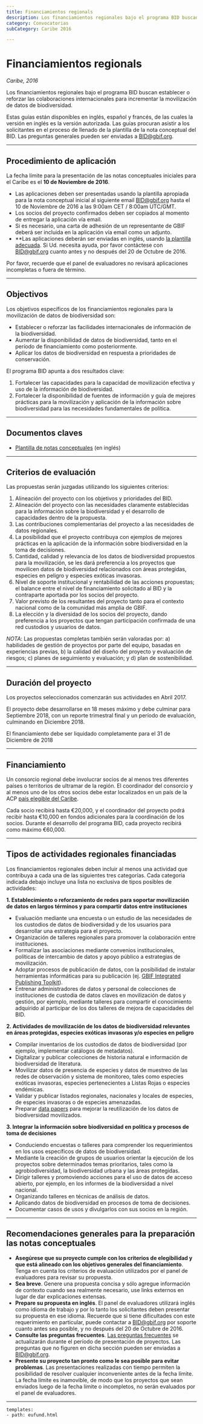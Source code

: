 ```yaml
---
title: Financiamientos regionals
description: Los financiamientos regionales bajo el programa BID buscan establecer o reforzar las colaboraciones internacionales para incrementar la movilización de datos de biodiversidad.
category: Convocatorias
subCategory: Caribe 2016

---
```

# Financiamientos regionals

_Caribe, 2016_

Los financiamientos regionales bajo el programa BID buscan establecer o reforzar las colaboraciones internacionales para incrementar la movilización de datos de biodiversidad.

Estas guías están disponibles en inglés, español y francés, de las cuales la versión en inglés es la versión autorizada. Las guías procuran asistir a los solicitantes en el proceso de llenado de la plantilla de la nota conceptual del BID. Las preguntas generales pueden ser enviadas a [BID@gbif.org](mailto:bid@gbif.org).

<!-- toc -->
<!-- tocstop -->

-----------------------

## Procedimiento de aplicación

La fecha límite para la presentación de las notas conceptuales iniciales para el Caribe es el **10 de Noviembre de 2016**.

+ Las aplicaciones deben ser presentadas usando la plantilla apropiada para la nota conceptual inicial al siguiente email [BID@gbif.org](mailto:bid@gbif.org) hasta el 10 de Noviembre de 2016 a las 9:00am CET / 8:00am UTC/GMT. 
+ Los socios del proyecto confirmados deben ser copiados al momento de entregar la aplicación vía email. 
+ Si es necesario, una carta de adhesión de un representante de GBIF deberá ser incluida en la aplicación vía email como un adjunto. 
+ **Las aplicaciones deberán ser enviadas en inglés, usando [la plantilla adecuada](/raw/BID-Concept-Note-Template-Caribbean.docx). Si Ud. necesita ayuda, por favor contáctese con [BID@gbif.org](mailto:bid@gbif.org) cuanto antes y no después del 20 de Octubre de 2016. 

Por favor, recuerde que el panel de evaluadores no revisará aplicaciones incompletas o fuera de término.

-----------

## Objectivos

Los objetivos específicos de los financiamientos regionales para la movilización de datos de biodiversidad son:
+ Establecer o reforzar las facilidades internacionales de información de la biodiversidad. 
+ Aumentar la disponibilidad de datos de biodiversidad, tanto en el período de financiamiento como posteriormente.
+ Aplicar los datos de biodiversidad en respuesta a prioridades de conservación.

El programa BID apunta a dos resultados clave:
1. Fortalecer las capacidades para la capacidad de movilización efectiva y uso de la información de biodiversidad. 
2. Fortalecer la disponibilidad de fuentes de información y guía de mejores prácticas para la movilización y aplicación de la información sobre biodiversidad para las necesidades fundamentales de política.

-----------

## Documentos claves

+ [Plantilla de notas conceptuales](/raw/BID-Concept-Note-Template-Caribbean.docx) (en inglés)

-----------

## Criterios de evaluación

Las propuestas serán juzgadas utilizando los siguientes criterios: 

1. Alineación del proyecto con los objetivos y prioridades del BID.
2. Alineación del proyecto con las necesidades claramente establecidas para la información sobre la biodiversidad y el desarrollo de capacidades dentro de la propuesta.
3. Las contribuciones complementarias del proyecto a las necesidades de datos regionales.
4. La posibilidad que el proyecto contribuya con ejemplos de mejores prácticas en la aplicación de la información sobre biodiversidad en la toma de decisiones.
5. Cantidad, calidad y relevancia de los datos de biodiversidad propuestos para la movilización, se les dará preferencia a los proyectos que movilicen datos de biodiversidad relacionados con áreas protegidas, especies en peligro y especies exóticas invasoras.
6. Nivel de soporte institucional y rentabilidad de las acciones propuestas; el balance entre el nivel de financiamiento solicitado al BID y la contraparte aportada por los socios del proyecto.
7. Valor previsto de los resultantes del proyecto tanto para el contexto nacional como de la comunidad más amplia de GBIF.
8. La elección y la diversidad de los socios del proyecto, dando preferencia a los proyectos que tengan participación confirmada de una red custodios y  usuarios de datos.

*NOTA*: Las propuestas completas también serán valoradas por: a) habilidades de gestión de proyectos por parte del equipo, basadas en experiencias previas, b) la calidad del diseño del proyecto y evaluación de riesgos; c) planes de seguimiento y evaluación; y d) plan de sostenibilidad.

-----------

## Duración del proyecto

Los proyectos seleccionados comenzarán sus actividades en Abril 2017. 

El proyecto debe desarrollarse en 18 meses máximo y debe culminar para Septiembre 2018, con un reporte trimestral final y un período de evaluación, culminando en Diciembre 2018. 

El financiamiento debe ser liquidado completamente para el 31 de Diciembre de 2018

-----------

## Financiamiento

Un consorcio regional debe involucrar socios de al menos tres diferentes países o territorios de ultramar de la región. El coordinador del consorcio y al menos uno de los otros socios debe estar localizados en un país de la ACP [país elegible del Caribe](../eligible-countries). 

Cada socio recibirá hasta  €20,000, y el coordinador del proyecto podrá recibir hasta €10,000 en fondos adicionales para la coordinación de los socios. Durante el desarrollo del programa BID, cada proyecto recibirá como máximo €60,000.

-----------

## Tipos de actividades regionales financiadas

Los financiamientos regionales deben incluir al menos una actividad que contribuya a cada una de las siguientes tres categorías. Cada categoría indicada debajo incluye una lista no exclusiva de tipos posibles de actividades:

**1. Establecimiento o reforzamiento de redes para soportar movilización de datos en largos términos y para compartir datos entre instituciones**
+ Evaluación mediante una encuesta o un estudio de las necesidades de los custodios de datos de biodiversidad y de los usuarios para desarrollar una estrategia para el proyecto.
+ Organización de talleres regionales para promover la colaboración entre instituciones.
+ Formalizar las asociaciones mediante convenios institucionales, políticas de intercambio de datos y apoyo público a estrategias de movilización.
+ Adoptar procesos de publicación de datos, con la posibilidad de instalar herramientas informáticas para su publicación (ej. [GBIF Integrated Publishing Toolkit](http://www.gbif.org/ipt)).
+ Entrenar administradores de datos y personal de colecciones de instituciones de custodia de datos claves en movilización de datos y gestión, por ejemplo, mediante talleres para compartir el conocimiento adquirido al participar de los dos talleres de mejora de capacidades del BID.

**2. Actividades de movilización de los datos de biodiversidad relevantes en áreas protegidas, especies exóticas invasoras y/o especies en peligro**
+ Compilar inventarios de los custodios de datos de biodiversidad (por ejemplo, implementar catálogos de metadatos).
+ Digitalizar y publicar colecciones de historia natural e información de biodiversidad de literatura.
+ Movilizar datos de presencia de especies y datos de muestreo de las redes de observación y sistema de monitoreo, tales como especies exóticas invasoras, especies pertenecientes a Listas Rojas o especies endémicas.
+ Validar y publicar listados regionales, nacionales y locales de especies, de especies invasoras o de especies amenazadas.
+ Preparar  [data papers](http://www.gbif.org/publishing-data/data-papers) para mejorar la reutilización de los datos de biodiversidad movilizados.

**3. Integrar la información sobre biodiversidad en política y procesos de toma de decisiones**
+ Conduciendo encuestas o talleres para comprender los requerimientos en los usos específicos de datos de biodiversidad.
+ Mediante la creación de grupos de usuarios orientar la ejecución de los proyectos sobre determinados temas prioritarios, tales como la agrobiodiversidad, la biodiversidad urbana y las áreas protegidas.
+ Dirigir talleres y promoviendo acciones para el uso de datos de acceso abierto, por ejemplo, en los informes de la biodiversidad a nivel nacional.
+ Organizando talleres en técnicas de análisis de datos.
+ Aplicando datos de biodiversidad en procesos de toma de decisiones.
+ Documentar casos de usos y divulgarlos con sus socios en la región.

-----------

## Recomendaciones generales para la preparación las notas conceptuales

+ **Asegúrese que su proyecto cumple con los criterios de elegibilidad y que está alineado con los objetivos generales del financiamiento**. Tenga en cuenta los criterios de evaluación utilizados por el panel de evaluadores para revisar su propuesta.
+ **Sea breve**. Genere una propuesta concisa y sólo agregue información de contexto cuando sea realmente necesario, use links externos en lugar de dar explicaciones extensas.
+ **Prepare su propuesta en inglés**. El panel de evaluadores utilizará inglés como idioma de trabajo y por lo tanto los solicitantes deben presentar su propuesta en ese idioma. Recuerde que si tiene dificultades con este requerimiento en particular, puede contactar a [BID@gbif.org](mailto:bid@gbif.org) por soporte cuanto antes sea posible, y no después del 20 de Octubre de 2016. 
+ **Consulte las preguntas frecuentes**. [Las preguntas frecuentes](../faq) se actualizarán durante el período de presentación de proyectos. Las preguntas que no figuren en dicha sección pueden ser enviadas a [BID@gbif.org](mailto:bid@gbif.org). 
+ **Presente su proyecto tan pronto como le sea posible para evitar problemas**. Las presentaciones realizadas con tiempo permiten la posibilidad de resolver cualquier inconveniente antes de la fecha límite. La fecha límite es inamovible, de modo que los proyectos que sean enviados luego de la fecha límite o incompletos, no serán evaluados por el panel de evaluadores. 

___________

```styledYaml
templates:
- path: eufund.html
```
